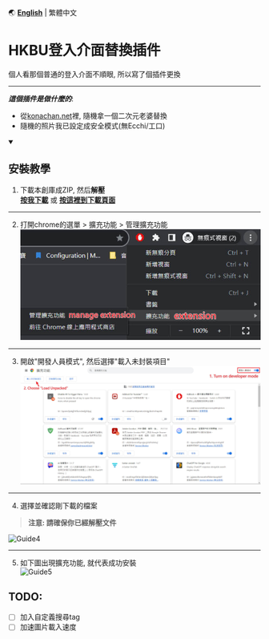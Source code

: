 🌏 **[English](README.md)** | 繁體中文

# HKBU登入介面替換插件

個人看那個普通的登入介面不順眼, 所以寫了個插件更換

---
_**這個插件是做什麼的**_: 
- 從[konachan.net](https://konachan.net/post)裡, 隨機拿一個二次元老婆替換
- 隨機的照片我已設定成安全模式(無Ecchi/工口)

<details open>
<summary><h2>安裝教學</h2></summary>

1. 下載本創庫成ZIP, 然后**解壓** \
[**按我下載**](https://github.com/thc282/HKBUWaifuLoginBg/releases/download/v1.0.0/HKBUAnimeLoginBg.zip) 或 [**按這裡到下載頁面**](https://github.com/thc282/HKBUWaifuLoginBg/releases/tag/v1.0.0)
---
2. 打開chrome的選單 > 擴充功能 > 管理擴充功能 \
![Guide2](HKBUAnimeLoginBg/src/Guide2.jpeg)
---
3. 開啟"開發人員模式", 然后選擇"載入未封裝項目" \
![Guide3](HKBUAnimeLoginBg/src/Guide3.jpeg)
---
4. 選擇並確認剛下載的檔案
> **注意: 請確保你已經解壓文件**

![Guide4](DisableAlt/src/Guide4.jpeg)

---
5. 如下圖出現擴充功能, 就代表成功安裝 \
![Guide5](DisableAlt/src/Guide5.jpeg)

</details>

TODO:
---
- [ ] 加入自定義搜尋tag
- [ ] 加速圖片載入速度
